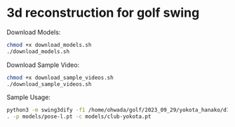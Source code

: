# 3d reconstruction for golf swing

Download Models:
```Bash
chmod +x download_models.sh
./download_models.sh
```

Download Sample Video:
```Bash
chmod +x download_sample_videos.sh
./download_sample_videos.sh
```

Sample Usage:
```Bash
python3 -m swing3dify -f1 /home/ohwada/golf/2023_09_29/yokota_hanako/d1/1/uratani_0929_007_1.mp4 -f2 /home/ohwada/golf/2023_09_29/yokota_hanako/d1/1/view1_0923_4317_1.mp4 -o 
. -p models/pose-l.pt -c models/club-yokota.pt
```
